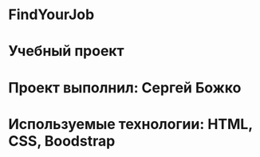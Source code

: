 # FindYourJob
# Учебный проект
# Проект выполнил: Сергей Божко 
# Используемые технологии: HTML, CSS, Boodstrap

